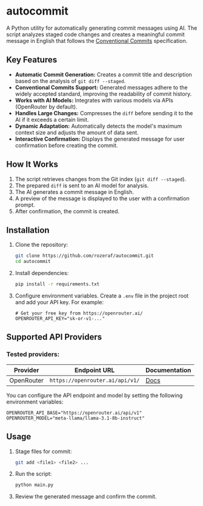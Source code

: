 # autocommit

A Python utility for automatically generating commit messages using AI. The script analyzes staged code changes and creates a meaningful commit message in English that follows the [Conventional Commits](https://www.conventionalcommits.org/) specification.

## Key Features

- **Automatic Commit Generation:** Creates a commit title and description based on the analysis of `git diff --staged`.
- **Conventional Commits Support:** Generated messages adhere to the widely accepted standard, improving the readability of commit history.
- **Works with AI Models:** Integrates with various models via APIs (OpenRouter by default).
- **Handles Large Changes:** Compresses the `diff` before sending it to the AI if it exceeds a certain limit.
- **Dynamic Adaptation:** Automatically detects the model's maximum context size and adjusts the amount of data sent.
- **Interactive Confirmation:** Displays the generated message for user confirmation before creating the commit.

## How It Works

1.  The script retrieves changes from the Git index (`git diff --staged`).
2.  The prepared `diff` is sent to an AI model for analysis.
3.  The AI generates a commit message in English.
4.  A preview of the message is displayed to the user with a confirmation prompt.
5.  After confirmation, the commit is created.

## Installation

1.  Clone the repository:
    ```bash
    git clone https://github.com/rozeraf/autocommit.git
    cd autocommit
    ```
2.  Install dependencies:
    ```bash
    pip install -r requirements.txt
    ```
3.  Configure environment variables. Create a `.env` file in the project root and add your API key. For example:
    ```env
    # Get your free key from https://openrouter.ai/
    OPENROUTER_API_KEY="sk-or-v1-..."
    ```

## Supported API Providers

### Tested providers:

| Provider | Endpoint URL | Documentation |
|---|---|---|
| OpenRouter | `https://openrouter.ai/api/v1/` | [Docs](https://openrouter.ai/docs) |

You can configure the API endpoint and model by setting the following environment variables:
```env
OPENROUTER_API_BASE="https://openrouter.ai/api/v1"
OPENROUTER_MODEL="meta-llama/llama-3.1-8b-instruct"
```

## Usage

1.  Stage files for commit:
    ```bash
    git add <file1> <file2> ...
    ```
2.  Run the script:
    ```bash
    python main.py
    ```
3.  Review the generated message and confirm the commit.
